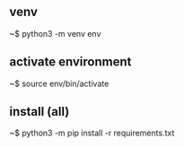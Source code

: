 
## venv

~$ python3 -m venv env

## activate environment

~$ source env/bin/activate


## install (all)

~$ python3 -m pip install -r requirements.txt

